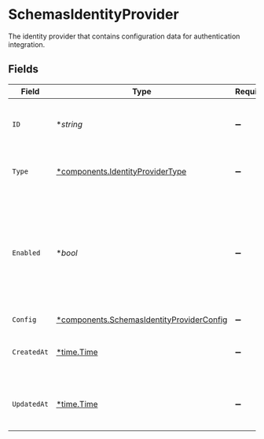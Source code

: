 # SchemasIdentityProvider

The identity provider that contains configuration data for authentication integration.


## Fields

| Field                                                                                                                           | Type                                                                                                                            | Required                                                                                                                        | Description                                                                                                                     | Example                                                                                                                         |
| ------------------------------------------------------------------------------------------------------------------------------- | ------------------------------------------------------------------------------------------------------------------------------- | ------------------------------------------------------------------------------------------------------------------------------- | ------------------------------------------------------------------------------------------------------------------------------- | ------------------------------------------------------------------------------------------------------------------------------- |
| `ID`                                                                                                                            | **string*                                                                                                                       | :heavy_minus_sign:                                                                                                              | Contains a unique identifier used for this resource.                                                                            | 5f9fd312-a987-4628-b4c5-bb4f4fddd5f7                                                                                            |
| `Type`                                                                                                                          | [*components.IdentityProviderType](../../models/components/identityprovidertype.md)                                             | :heavy_minus_sign:                                                                                                              | Specifies the type of identity provider.                                                                                        | oidc                                                                                                                            |
| `Enabled`                                                                                                                       | **bool*                                                                                                                         | :heavy_minus_sign:                                                                                                              | Indicates whether the identity provider is enabled. <br/>Only one identity provider can be active at a time, such as SAML or OIDC.<br/> | true                                                                                                                            |
| `Config`                                                                                                                        | [*components.SchemasIdentityProviderConfig](../../models/components/schemasidentityproviderconfig.md)                           | :heavy_minus_sign:                                                                                                              | N/A                                                                                                                             |                                                                                                                                 |
| `CreatedAt`                                                                                                                     | [*time.Time](https://pkg.go.dev/time#Time)                                                                                      | :heavy_minus_sign:                                                                                                              | An ISO-8601 timestamp representation of entity creation date.                                                                   | 2022-11-04T20:10:06.927Z                                                                                                        |
| `UpdatedAt`                                                                                                                     | [*time.Time](https://pkg.go.dev/time#Time)                                                                                      | :heavy_minus_sign:                                                                                                              | An ISO-8601 timestamp representation of entity update date.                                                                     | 2022-11-04T20:10:06.927Z                                                                                                        |